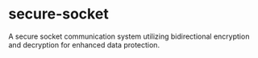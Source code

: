 # secure-socket
A secure socket communication system utilizing bidirectional encryption and decryption for enhanced data protection.
